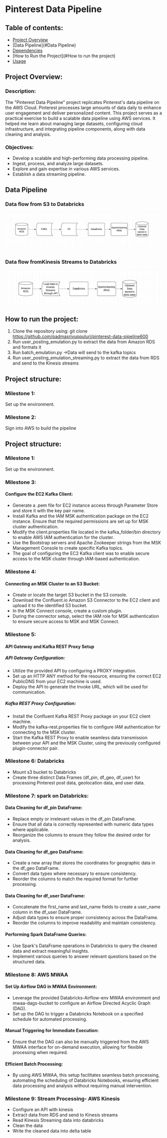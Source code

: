 # Pinterest Data Pipeline

## Table of contents:
- [Project Overview](#Project-overview) 
- [Data Pipeline](#Data Pipeline)
- [Dependencies](#Dependencies)
- [How to Run the Project](#How to run the project)
- [Usage](#Usage)

## Project Overview:
### Description:
The "Pinterest Data Pipeline" project replicates Pinterest's data pipeline on the AWS Cloud. Pinterest processes large amounts of data daily to enhance user engagement and deliver personalized content. This project serves as a practical exercise to build a scalable data pipeline using AWS services. It helped me learn about managing large datasets, configuring cloud infrastructure, and integrating pipeline components, along with data cleaning and analysis.

### Objectives:
- Develop a scalable and high-performing data processing pipeline.
- Ingest, process, and analyze large datasets.
- Explore and gain expertise in various AWS services.
- Establish a data streaming pipeline.

## Data Pipeline
### Data flow from S3 to Databricks
![img](image.png)

### Data flow fromKinesis Streams to Databricks
![img](image-1.png)

## How to run the project:
1. Clone the repository using:
git clone https://github.com/padmasrivuppuluri/pinterest-data-pipeline600
2. Run user_posting_emulation.py to extract the data from Amazon RDS and formats it
3. Run batch_emulation.py ->Data will send to the kafka topics
4. Run user_posting_emulation_streaming.py to extract the data from RDS and send to the Kinesis streams

## Project structure:
### Milestone 1:
Set up the environment.

### Milestone 2: 
Sign into AWS to build the pipeline

## Project structure:
### Milestone 1:
Set up the environment.

### Milestone 3: 
#### Configure the EC2 Kafka Client:
- Generate a .pem file for EC2 instance access through Parameter Store and store it with the key pair name.
- Install Kafka and the IAM MSK authentication package on the EC2 instance. Ensure that the required permissions are set up for MSK cluster authentication.
- Modify the client.properties file located in the kafka_folder/bin directory to enable AWS IAM authentication for the cluster.
- Use the Bootstrap servers and Apache Zookeeper strings from the MSK Management Console to create specific Kafka topics.
- The goal of configuring the EC2 Kafka client was to enable secure access to the MSK cluster through IAM-based authentication.

### Milestone 4:
#### Connecting an MSK Cluster to an S3 Bucket:
- Create or locate the target S3 bucket in the S3 console.
- Download the Confluent.io Amazon S3 Connector to the EC2 client and upload it to the identified S3 bucket.
- In the MSK Connect console, create a custom plugin.
- During the connector setup, select the IAM role for MSK authentication to ensure secure access to MSK and MSK Connect.

### Milestone 5:
#### API Gateway and Kafka REST Proxy Setup
##### API Gateway Configuration:
- Utilize the provided API by configuring a PROXY integration.
- Set up an HTTP ANY method for the resource, ensuring the correct EC2 PublicDNS from your EC2 machine is used.
- Deploy the API to generate the Invoke URL, which will be used for communication.

##### Kafka REST Proxy Configuration:
- Install the Confluent Kafka REST Proxy package on your EC2 client machine.
- Modify the kafka-rest.properties file to configure IAM authentication for connecting to the MSK cluster.
- Start the Kafka REST Proxy to enable seamless data transmission between your API and the MSK Cluster, using the previously configured plugin-connector pair.

### Milestone 6: Databricks
- Mount s3 bucket to Databricks
- Create three distinct Data Frames (df_pin, df_geo, df_user) for processing Pinterest post data, geolocation data, and user data.

### Milestone 7: spark on Databricks:
#### Data Cleaning for df_pin DataFrame:
- Replace empty or irrelevant values in the df_pin DataFrame.
- Ensure that all data is correctly represented with numeric data types where applicable.
- Reorganize the columns to ensure they follow the desired order for analysis.

#### Data Cleaning for df_geo DataFrame:
- Create a new array that stores the coordinates for geographic data in the df_geo DataFrame.
- Convert data types where necessary to ensure consistency.
- Reorder the columns to match the required format for further processing.

#### Data Cleaning for df_user DataFrame:
- Concatenate the first_name and last_name fields to create a user_name column in the df_user DataFrame.
- Adjust data types to ensure proper consistency across the DataFrame.
- Reorder the columns to improve readability and maintain consistency.

#### Performing Spark DataFrame Queries:
- Use Spark's DataFrame operations in Databricks to query the cleaned data and extract meaningful insights.
- Implement various queries to answer relevant questions based on the structured data.

### Milestone 8: AWS MWAA
#### Set Up Airflow DAG in MWAA Environment:
- Leverage the provided Databricks-Airflow-env MWAA environment and mwaa-dags-bucket to configure an Airflow Directed Acyclic Graph (DAG).
- Set up the DAG to trigger a Databricks Notebook on a specified schedule for automated processing.

#### Manual Triggering for Immediate Execution:
- Ensure that the DAG can also be manually triggered from the AWS MWAA interface for on-demand execution, allowing for flexible processing when required.

#### Efficient Batch Processing:
- By using AWS MWAA, this setup facilitates seamless batch processing, automating the scheduling of Databricks Notebooks, ensuring efficient data processing and analysis without requiring manual intervention.

### Milestone 9: Stream Processing- AWS Kinesis
- Configure an API with kinesis
- Extract data from RDS and send to Kinesis streams
- Read Kinesis Streaming data into databricks
- Clean the data
- Write the cleaned data into delta table
